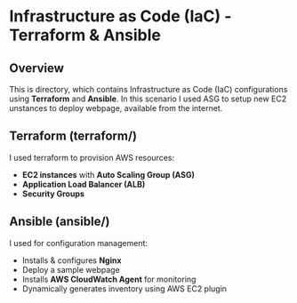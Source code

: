 # Infrastructure as Code (IaC) - Terraform & Ansible

## Overview
This is directory, which contains Infrastructure as Code (IaC) configurations using **Terraform** and **Ansible**.
In this scenario I used ASG to setup new EC2 unstances to deploy webpage, available from the internet. 

## Terraform (terraform/)
I used terraform to provision AWS resources:
- **EC2 instances** with **Auto Scaling Group (ASG)**
- **Application Load Balancer (ALB)**
- **Security Groups**

## Ansible (ansible/)

I used for configuration management:
- Installs & configures **Nginx**
- Deploy a sample webpage
- Installs **AWS CloudWatch Agent** for monitoring
- Dynamically generates inventory using AWS EC2 plugin
